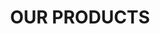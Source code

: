 ---
title: "OUR PRODUCTS"
cards:
  [
    {
      id: 1,
      title: "SpotCare",
      class1: "slidecards",
      class2: "slidecards_content",
      content: "SpotCare is a state-of-the-art EMR product that allows doctors to keep electronic records of their patients in a safe and secure way. SpotCare is an omni-channel system that can be interchangeably accessed from multiple devices. SpotCare offers dedicated Apps, one for doctors & their network, and another for patients & general public. These Apps work magical together. They bring in convenience and quality to every doctor's consultation.",
      minicards: 
        [
            {
                id: 1,
                title: "Non-Interfering",
                blockcontent: "Your patient is yours",
                logo: "./assets/b1_c1.png"
            },
            {
                id: 2,
                title: "Integrated Network",
                blockcontent: "Activate your trusted Health network",
                logo: "./assets/b1_c2.png"
            },
            {
                id: 3,
                title: "Live Updates",
                blockcontent: "Broadcast messages to your patients",
                logo: "./assets/b1_c3.png"
            },
            {
                id: 4,
                title: "Grow Organically",
                blockcontent: "Your patients refer you in their network",
                logo: "./assets/b1_c4.png"
            },
        ],
      button: "Get the app",
      image: "./assets/card1.png",
    },
    {
      id: 2,
      title: "TeleCare",
      class1: "slidecards slidecards2",
      class2: "slidecards_content slidecards_content2",
      content: "TeleCare is a world-class, High-definition TeleHealth offering from NaturalMinds. It enables doctors to provide high-quality, real-time teleconsultation to their patients while working on their EMR. TeleCare provides flexibility in consultation timing. It also allows doctors and patients to consult without fear of time-out.",
      minicards: 
        [
            {
                id: 1,
                title: "Non-Intermediary",
                blockcontent: "Direct fee transfers from patients",
                logo: "./assets/b2_c1.png"
            },
            {
                id: 2,
                title: "Multi-Participant",
                blockcontent: "Invite Patient's Guardian to the session",
                logo: "./assets/b2_c2.png"
            },
            {
                id: 3,
                title: "Nurse Assisted",
                blockcontent: "Patient-in-Clinic TeleConsultations",
                logo: "./assets/b2_c3.png"
            },
            {
                id: 4,
                title: "Omni-Channel",
                blockcontent: "Doctors can use across devices",
                logo: "./assets/b2_c4.png"
            },
        ],
      button: "Get the app",
      image: "./assets/card2.png",
    },
    {
      id: 3,
      title: "Virtual Klinik",
      class1: "slidecards",
      class2: "slidecards_content",
      content: "SpotCare Virtual Klinik is primarily designed to provide neighbourhood solutions to an enclosed entity. It can also be setup for Schools, that helps management to bring a doctor consultation in the presence of their parents and school staff, all virtually and instantly.",
      minicards: 
        [
            {
                id: 1,
                title: "Anytime, Anywhere",
                blockcontent: "Virtual Kliniks for Convenience",
                logo: "./assets/b3_c1.png"
            },
            {
                id: 2,
                title: "Multi-Participant",
                blockcontent: "Multi Participant mode reduces Patient Anxiety",
                logo: "./assets/b3_c2.png"
            },
            {
                id: 3,
                title: "Targeted Solution",
                blockcontent: "Customised solution to a pre-defined group",
                logo: "./assets/b1_c3.png"
            },
            {
                id: 4,
                title: "Specialty Kliniks",
                blockcontent: "Specialist Consultation to targeted population",
                logo: "./assets/b3_c4.png"
            },
        ],
      button: "Get the app",
      image: "./assets/card3.png",
    },
    {
      id: 4,
      title: "Klinik in a Kiosk",
      class1: "slidecards slidecards2",
      class2: "slidecards_content slidecards_content2",
      content: "SpotCare Klinik-in-a-Kiosk is an affordable and accessible solution to good quality healthcare. It can also be set up by Hospitals, to rapidly expand across geo-locations. It is a perfect solution for Rural, Apartments, Hospitals, Colleges, Factories, Hotels, IT Parks and many others.",
      minicards: 
        [
            {
                id: 1,
                title: "Affordable & Accesible",
                blockcontent: "Increases reach and convenience to a locality",
                logo: "./assets/b4_c1.png"
            },
            {
                id: 2,
                title: "Partnership Mode",
                blockcontent: "Rapid deployment, for reach across the Country",
                logo: "./assets/b4_c2.png"
            },
            {
                id: 3,
                title: "Hyper Localisation",
                blockcontent: "Preference to list local Doctors",
                logo: "./assets/b4_c3.png"
            },
            {
                id: 4,
                title: "Activated Network",
                blockcontent: "Enable local Pharmacies, Labs, Therapy Centers",
                logo: "./assets/b4_c4.png"
            },
        ],
      button: "Get the app",
      image: "./assets/card4.png",
    },
  ]
---